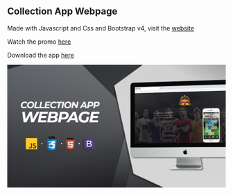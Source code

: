 <h2> Collection App Webpage </h2>
<p> Made with Javascript and Css and Bootstrap v4, visit the <a href="https://albumclub.netlify.app/">website</a> </p>
<p> Watch the promo <a href="https://www.youtube.com/watch?v=hyld-HIuiSo&feature=emb_logo">here</a> </p>
<p> Download the app <a href="https://play.google.com/store/apps/details?id=com.devaqpgroup.mialbum">here</a> </p>
<img src="./images/flyer.png" target="_blank">
